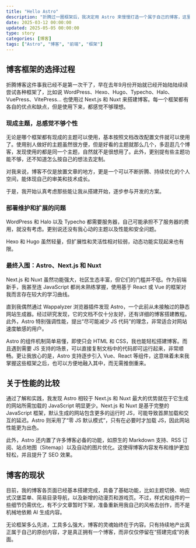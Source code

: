 ```yaml
---
title: "Hello Astro"
description: "折腾过一圈框架后，我决定用 Astro 来慢慢打造一个属于自己的博客，这里是我的选择过程。"
date: 2025-03-12 00:00:00
updated: 2025-05-05 00:00:00
type: story
categories: [博客]
tags: ["Astro", "博客", "前端", "框架"]
---
```


## 博客框架的选择过程

折腾博客这件事我已经不是第一次干了，早在去年9月份开始就已经开始陆陆续续尝试各种框架了，比如说 WordPress、Hexo、Hugo、Typecho、Halo、VuePress、VitePress... 也使用过 Next.js 和 Nuxt 来搭建博客。每一个框架都有各自的优点和缺点，但是使用下来，都感觉不够理想。

### 现成主题，总感觉不够个性

无论是哪个框架都有现成的主题可以使用，基本按照文档改改配置文件就可以使用了。使用别人做好的主题虽然很方便，但是好看的主题就那么几个，多逛逛几个博客，发现使用的都是同一个主题，自然就不是很想用了。此外，更别提有些主题功能不够，还不知道怎么按自己的想法去定制。

对我来说，博客不仅是放置文章的地方，更是一个可以不断折腾、持续优化的个人空间，能体现自己的审美和技术成长。

于是，我开始认真考虑那些能让我从搭建开始，逐步参与开发的方案。

### 部署维护和扩展的问题

WordPress 和 Halo 以及 Typecho 都需要服务器，自己可能承担不了服务器的费用，就没有考虑。更别说还没有我心动的主题以及性能和安全问题。

Hexo 和 Hugo 虽然轻量，但扩展性和灵活性相对较弱，动态功能实现起来也有限。

### 最终入围：Astro、Next.js 和 Nuxt

Next.js 和 Nuxt 虽然功能强大，社区生态丰富，但它们的门槛并不低。作为前端新手，我甚至连 JavaScript 都尚未熟练掌握，使用基于 React 或 Vue 的框架对我而言存在较大的学习曲线。

直到我偶然通过 Wappalyzer 浏览器插件发现 Astro，一个此前从未接触过的静态网站生成器。经过研究发现，它的文档不仅十分友好，还有详细的博客搭建教程。此外，Astro 特别强调性能，提出“尽可能减少 JS 代码”的理念，非常适合对网站速度敏感的用户。

Astro 的组件机制简单易懂，即使只会 HTML 和 CSS，我也能轻松搭建博客。而且遇到需要 JS 支持的场景，可以直接复制文档中的代码即可运行起来，非常顺畅。更让我放心的是，Astro 支持逐步引入 Vue、React 等组件，这意味着未来我掌握这些框架之后，也可以方便地融入其中，而无需推倒重来。

## 关于性能的比较

通过了解和实践，我发现 Astro 相较于 Next.js 和 Nuxt 最大的优势就在于它生成的网站所需加载的 JavaScript 明显更少。Next.js 和 Nuxt 是基于完整的 JavaScript 框架，默认生成的网站包含更多的运行时 JS，可能导致首屏加载和交互的延迟。Astro 则采用了“零 JS 默认模式”，只有在必要时才加载 JS，因此网站性能更为出色。

此外，Astro 还内置了许多博客必备的功能，如原生的 Markdown 支持、RSS 订阅、站点地图（Sitemap）以及自动的图片优化。这使得博客内容发布和维护更加轻松，并且提升了 SEO 效果。

## 博客的现状

目前，我的博客各页面已经基本搭建完成，具备了基础功能，比如主题切换、响应式汉堡菜单、简易目录导航，以及新增的动漫页和游戏页。不过，样式和组件的一些细节仍需优化，有不少文章暂时下架，准备重新用我自己的风格去创作，而不是机械地依赖 AI 生成内容。

无论框架多么先进，工具多么强大，博客的灵魂始终在于内容。只有持续地产出真正属于自己的原创内容，才是真正拥有一个博客，而非仅仅停留在“搭建完成”的表面。
